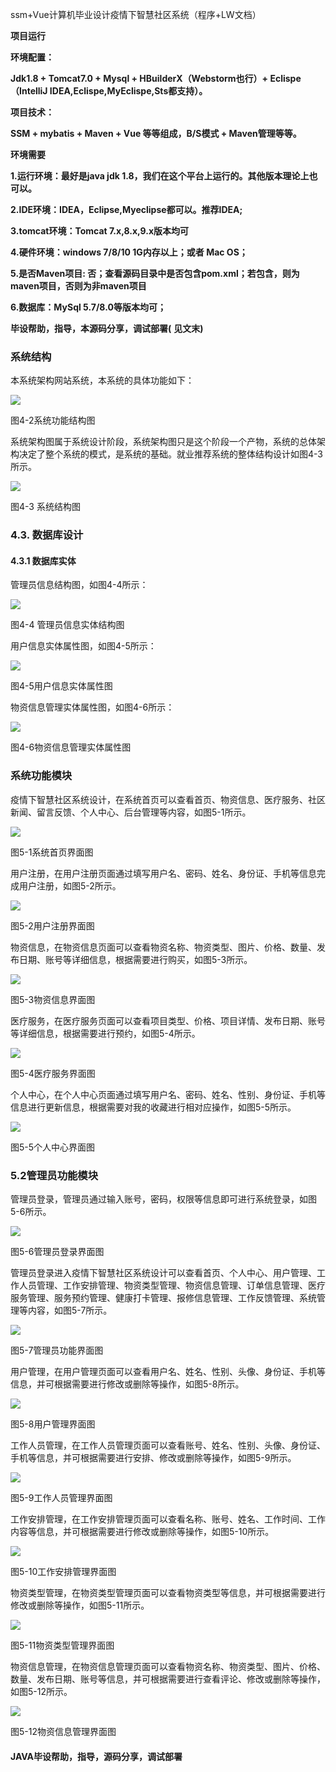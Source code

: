 ssm+Vue计算机毕业设计疫情下智慧社区系统（程序+LW文档）

**项目运行**

**环境配置：**

**Jdk1.8 + Tomcat7.0 + Mysql + HBuilderX（Webstorm也行）+ Eclispe（IntelliJ
IDEA,Eclispe,MyEclispe,Sts都支持）。**

**项目技术：**

**SSM + mybatis + Maven + Vue 等等组成，B/S模式 + Maven管理等等。**

**环境需要**

**1.运行环境：最好是java jdk 1.8，我们在这个平台上运行的。其他版本理论上也可以。**

**2.IDE环境：IDEA，Eclipse,Myeclipse都可以。推荐IDEA;**

**3.tomcat环境：Tomcat 7.x,8.x,9.x版本均可**

**4.硬件环境：windows 7/8/10 1G内存以上；或者 Mac OS；**

**5.是否Maven项目: 否；查看源码目录中是否包含pom.xml；若包含，则为maven项目，否则为非maven项目**

**6.数据库：MySql 5.7/8.0等版本均可；**

**毕设帮助，指导，本源码分享，调试部署(** **见文末)**

###  系统结构

本系统架构网站系统，本系统的具体功能如下：

![](./res/7583ea5601654b81b514d5a26ed57b35.png)

图4-2系统功能结构图

系统架构图属于系统设计阶段，系统架构图只是这个阶段一个产物，系统的总体架构决定了整个系统的模式，是系统的基础。就业推荐系统的整体结构设计如图4-3所示。

![](./res/60118f0a042843c59f82323a3cb81793.png)

图4-3 系统结构图

### 4.3. 数据库设计

#### 4.3.1 数据库实体

管理员信息结构图，如图4-4所示：

![](./res/969ec924e9c34dda94952345bcdaf56d.png)

图4-4 管理员信息实体结构图

用户信息实体属性图，如图4-5所示：

![](./res/d64bf2c3d39c414a989e14b13997ba94.png)

图4-5用户信息实体属性图

物资信息管理实体属性图，如图4-6所示：

![](./res/84aca68c8dc74b57a98765fa76a2bb8c.png)

图4-6物资信息管理实体属性图

### 系统功能模块

疫情下智慧社区系统设计，在系统首页可以查看首页、物资信息、医疗服务、社区新闻、留言反馈、个人中心、后台管理等内容，如图5-1所示。

![](./res/6b5d389cd5434960827d0c56a82fbc07.png)

图5-1系统首页界面图

用户注册，在用户注册页面通过填写用户名、密码、姓名、身份证、手机等信息完成用户注册，如图5-2所示。

![](./res/cfd07ae656f649e9ad193e4b3ff72c48.png)

图5-2用户注册界面图

物资信息，在物资信息页面可以查看物资名称、物资类型、图片、价格、数量、发布日期、账号等详细信息，根据需要进行购买，如图5-3所示。

![](./res/cd5ea348169c45559e29ffdbee0ee2c2.png)

图5-3物资信息界面图

医疗服务，在医疗服务页面可以查看项目类型、价格、项目详情、发布日期、账号等详细信息，根据需要进行预约，如图5-4所示。

![](./res/c10d5a77ce94400f8d3159754d4f63af.png)

图5-4医疗服务界面图

个人中心，在个人中心页面通过填写用户名、密码、姓名、性别、身份证、手机等信息进行更新信息，根据需要对我的收藏进行相对应操作，如图5-5所示。

![](./res/85729578da744a77af6ebd924da72e98.png)

图5-5个人中心界面图

### 5.2管理员功能模块

管理员登录，管理员通过输入账号，密码，权限等信息即可进行系统登录，如图5-6所示。

![](./res/719086227ccb4f098d0c9c82b7be2261.png)

图5-6管理员登录界面图

管理员登录进入疫情下智慧社区系统设计可以查看首页、个人中心、用户管理、工作人员管理、工作安排管理、物资类型管理、物资信息管理、订单信息管理、医疗服务管理、服务预约管理、健康打卡管理、报修信息管理、工作反馈管理、系统管理等内容，如图5-7所示。

![](./res/f893b38b5f804b3aa14b123b03213d58.png)

图5-7管理员功能界面图

用户管理，在用户管理页面可以查看用户名、姓名、性别、头像、身份证、手机等信息，并可根据需要进行修改或删除等操作，如图5-8所示。

![](./res/8843dbbc976d4cceb7d8b63b263c44a0.png)

图5-8用户管理界面图

工作人员管理，在工作人员管理页面可以查看账号、姓名、性别、头像、身份证、手机等信息，并可根据需要进行安排、修改或删除等操作，如图5-9所示。

![](./res/201da731ef514c45ab52a4b1d8928f26.png)

图5-9工作人员管理界面图

工作安排管理，在工作安排管理页面可以查看名称、账号、姓名、工作时间、工作内容等信息，并可根据需要进行修改或删除等操作，如图5-10所示。

![](./res/19e7a60f80704718a8296f792bb85c73.png)

图5-10工作安排管理界面图

物资类型管理，在物资类型管理页面可以查看物资类型等信息，并可根据需要进行修改或删除等操作，如图5-11所示。

![](./res/ce801b0395414307bc68483bdb74b6bd.png)

图5-11物资类型管理界面图

物资信息管理，在物资信息管理页面可以查看物资名称、物资类型、图片、价格、数量、发布日期、账号等信息，并可根据需要进行查看评论、修改或删除等操作，如图5-12所示。

![](./res/fec8adece0314443ba78ff2f29b429e5.png)

图5-12物资信息管理界面图

#### **JAVA毕设帮助，指导，源码分享，调试部署**

